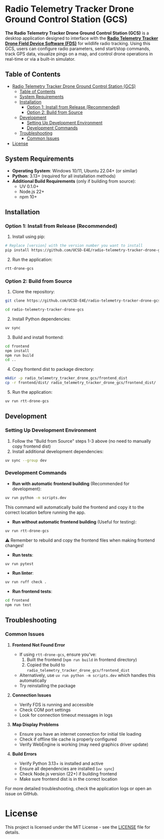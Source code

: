 # Radio Telemetry Tracker Drone Ground Control Station (GCS)

**The Radio Telemetry Tracker Drone Ground Control Station (GCS)** is a desktop application designed to interface with the [**Radio Telemetry Tracker Drone Field Device Software (FDS)**](https://github.com/UCSD-E4E/radio-telemetry-tracker-drone-fds) for wildlife radio tracking. Using this GCS, users can configure radio parameters, send start/stop commands, track GPS data, visualize pings on a map, and control drone operations in real-time or via a built-in simulator.

## Table of Contents
- [Radio Telemetry Tracker Drone Ground Control Station (GCS)](#radio-telemetry-tracker-drone-ground-control-station-gcs)
  - [Table of Contents](#table-of-contents)
  - [System Requirements](#system-requirements)
  - [Installation](#installation)
    - [Option 1: Install from Release (Recommended)](#option-1-install-from-release-recommended)
    - [Option 2: Build from Source](#option-2-build-from-source)
  - [Development](#development)
    - [Setting Up Development Environment](#setting-up-development-environment)
    - [Development Commands](#development-commands)
  - [Troubleshooting](#troubleshooting)
    - [Common Issues](#common-issues)
- [License](#license)

## System Requirements

- **Operating System**: Windows 10/11, Ubuntu 22.04+ (or similar)
- **Python**: 3.13+ (required for all installation methods)
- **Additional Build Requirements** (only if building from source):
  - UV 0.1.0+
  - Node.js 22+
  - npm 10+

## Installation

### Option 1: Install from Release (Recommended)

1. Install using pip:

```bash
# Replace [version] with the version number you want to install
pip install https://github.com/UCSD-E4E/radio-telemetry-tracker-drone-gcs/releases/download/v[version]/radio_telemetry_tracker_drone_gcs-[version]-py3-none-any.whl
```

2. Run the application:

```bash
rtt-drone-gcs
```

### Option 2: Build from Source

1. Clone the repository:

```bash
git clone https://github.com/UCSD-E4E/radio-telemetry-tracker-drone-gcs.git

cd radio-telemetry-tracker-drone-gcs
```

2. Install Python dependencies:

```bash
uv sync
```

3. Build and install frontend:

```bash
cd frontend
npm install
npm run build
cd ..
```

4. Copy frontend dist to package directory:

```bash
mkdir -p radio_telemetry_tracker_drone_gcs/frontend_dist
cp -r frontend/dist/ radio_telemetry_tracker_drone_gcs/frontend_dist/
```

5. Run the application:

```bash
uv run rtt-drone-gcs
```

## Development

### Setting Up Development Environment

1. Follow the "Build from Source" steps 1-3 above (no need to manually copy frontend dist)
2. Install additional development dependencies:

```bash
uv sync --group dev
```

### Development Commands

- **Run with automatic frontend building** (Recommended for development):

```bash
uv run python -m scripts.dev
```

This command will automatically build the frontend and copy it to the correct location before running the app.

- **Run without automatic frontend building** (Useful for testing):

```bash
uv run rtt-drone-gcs
```

⚠️ Remember to rebuild and copy the frontend files when making frontend changes!

- **Run tests**:

```bash
uv run pytest
```

- **Run linter**:

```bash
uv run ruff check .
```

- **Run frontend tests**:

```bash
cd frontend
npm run test
```

## Troubleshooting

### Common Issues

1. **Frontend Not Found Error**
   - If using `rtt-drone-gcs`, ensure you've:
     1. Built the frontend (`npm run build` in frontend directory)
     2. Copied the build to `radio_telemetry_tracker_drone_gcs/frontend_dist`
   - Alternatively, use `uv run python -m scripts.dev` which handles this automatically
   - Try reinstalling the package

2. **Connection Issues**
   - Verify FDS is running and accessible
   - Check COM port settings
   - Look for connection timeout messages in logs

3. **Map Display Problems**
   - Ensure you have an internet connection for initial tile loading
   - Check if offline tile cache is properly configured
   - Verify WebEngine is working (may need graphics driver update)

4. **Build Errors**
   - Verify Python 3.13+ is installed and active
   - Ensure all dependencies are installed (`uv sync`)
   - Check Node.js version (22+) if building frontend
   - Make sure frontend dist is in the correct location

For more detailed troubleshooting, check the application logs or open an issue on GitHub.

# License

This project is licensed under the MIT License - see the [LICENSE](LICENSE) file for details.

